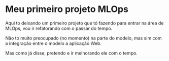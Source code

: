 # Meu primeiro projeto MLOps

Aqui to deixando um primeiro projeto que tó fazendo para entrar na área de MLOps, vou ir refatorando com o passar do tempo.

Não to muito preocupado (no momento) na parte do modelo, mas sim com a integração entre o modelo a aplicação Web.

Mas como já disse, pretendo e ir melhorando ele com o tempo.